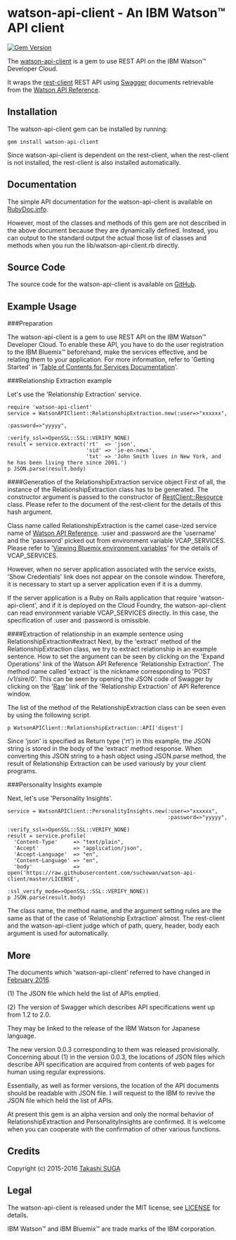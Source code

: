 watson-api-client - An IBM Watson™ API client
================================================================

[![Gem Version](https://badge.fury.io/rb/watson-api-client.svg)](http://badge.fury.io/rb/watson-api-client)

The [watson-api-client](http://rubygems.org/gems/watson-api-client) is a gem to use REST API on the IBM Watson™ Developer Cloud.

It wraps the [rest-client](https://rubygems.org/gems/rest-client) REST API using [Swagger](http://swagger.io/) documents retrievable from the [Watson API Reference](https://www.ibm.com/smarterplanet/us/en/ibmwatson/developercloud/apis/).


Installation
------------

The watson-api-client gem can be installed by running:

    gem install watson-api-client

Since watson-api-client is dependent on the rest-client, when the rest-client is not installed, the rest-client is also installed automatically.


Documentation
-------------

The simple API documentation for the watson-api-client is available on [RubyDoc.info](http://rubydoc.info/gems/watson-api-client).

However, most of the classes and methods of this gem are not described in the above document because they are dynamically defined.
Instead, you can output to the standard output the actual those list of classes and methods when you run the lib/watson-api-client.rb directly.


Source Code
-----------

The source code for the watson-api-client is available on [GitHub](https://github.com/suchowan/watson-api-client).


Example Usage
-------------

###Preparation

The watson-api-client is a gem to use REST API on the IBM Watson™ Developer Cloud.
To enable these API, you have to do the user registration to the IBM Bluemix™ beforehand, make the services effective, and be relating them to your application.
For more information, refer to 'Getting Started' in '[Table of Contents for Services Documentation](http://www.ibm.com/smarterplanet/us/en/ibmwatson/developercloud/doc/)'.

###Relationship Extraction example

Let's use the 'Relationship Extraction' service.

    require 'watson-api-client'
    service = WatsonAPIClient::RelationshipExtraction.new(:user=>"xxxxxx",
                                                          :password=>"yyyyy",
                                                          :verify_ssl=>OpenSSL::SSL::VERIFY_NONE)
    result = service.extract('rt'  => 'json',
                             'sid' => 'ie-en-news',
                             'txt' => 'John Smith lives in New York, and he has been living there since 2001.')
    p JSON.parse(result.body)

####Generation of the RelationshipExtraction service object
First of all, the instance of the RelationshipExtraction class has to be generated. 
The constructor argument is passed to the constructor of [RestClient::Resource](http://www.rubydoc.info/gems/rest-client/RestClient/Resource) class.
Please refer to the document of the rest-client for the details of this hash argument.

Class name called RelationshipExtraction is the camel case-ized service name of [Watson API Reference](http://www.ibm.com/smarterplanet/us/en/ibmwatson/developercloud/apis/).
:user and :password are the 'username' and the 'password' picked out from environment variable VCAP_SERVICES.
Please refer to '[Viewing Bluemix environment variables](http://www.ibm.com/smarterplanet/us/en/ibmwatson/developercloud/doc/getting_started/gs-bluemix.shtml#vcapViewing)' for the details of VCAP_SERVICES.

However, when no server application associated with the service exists, 'Show Credentials' link does not appear on the console window.
Therefore, it is necessary to start up a server application even if it is a dummy.

If the server application is a Ruby on Rails application that require 'watson-api-client', and if it is deployed on the Cloud Foundry, the watson-api-client can read environment variable VCAP_SERVICES directly.
In this case, the specification of :user and :password is omissible.

####Extraction of relationship in an example sentence using RelationshipExtraction#extract
Next, by the 'extract' method of the RelationshipExtraction class, we try to extract relationship in an example sentence.
How to set the argument can be seen by clicking on the 'Expand Operations' link of the Watson API Reference 'Relationship Extraction'.
The method name called 'extract' is the nickname corresponding to 'POST /v1/sire/0'.
This can be seen by opening the JSON code of Swagger by clicking on the '[Raw](http://www.ibm.com/smarterplanet/us/en/ibmwatson/developercloud/apis/listings/relationship-extraction)' link of the 'Relationship Extraction' of API Reference window.

The list of the method of the RelationshipExtraction class can be seen even by using the following script.

    p WatsonAPIClient::RelationshipExtraction::API['digest']

Since 'json' is specified as Return type ('rt') in this example, the JSON string is stored in the body of the 'extract' method response.
When converting this JSON string to a hash object using JSON.parse method, the result of Relationship Extraction can be used variously by your client programs.

###Personality Insights example

Next, let's use 'Personality Insights'.

    service = WatsonAPIClient::PersonalityInsights.new(:user=>"xxxxxx",
                                                       :password=>"yyyyy",
                                                       :verify_ssl=>OpenSSL::SSL::VERIFY_NONE)
    result = service.profile(
      'Content-Type'     => "text/plain",
      'Accept'           => "application/json",
      'Accept-Language'  => "en",
      'Content-Language' => "en",
      'body'             => open('https://raw.githubusercontent.com/suchowan/watson-api-client/master/LICENSE',
                                 :ssl_verify_mode=>OpenSSL::SSL::VERIFY_NONE))
    p JSON.parse(result.body)

The class name, the method name, and the argument setting rules are the same as that of the case of 'Relationship Extraction' almost.
The rest-client and the watson-api-client judge which of path, query, header, body each argument is used for automatically.

More
-------
The documents which 'watson-api-client' referred to have changed in [February 2016](https://github.com/suchowan/watson-api-client/issues/1).


(1) The JSON file which held the list of APIs emptied.

(2) The version of Swagger which describes API specifications went up from 1.2 to 2.0.


They may be linked to the release of the IBM Watson for Japanese language.

The new version 0.0.3 corresponding to them was released provisionally.
Concerning about (1) in the version 0.0.3, the locations of JSON files which describe API specification are acquired from contents of web pages for human using regular expressions.

Essentially, as well as former versions, the location of the API documents should be readable with JSON file.
I will request to the IBM to revive the JSON file which held the list of APIs.

At present this gem is an alpha version and only the normal behavior of RelationshipExtraction and PersonalityInsights are confirmed.
It is welcome when you can cooperate with the confirmation of other various functions.


Credits
-------
Copyright (c) 2015-2016 [Takashi SUGA](http://hosi.org/TakashiSuga.ttl)


Legal
-------
The watson-api-client is released under the MIT license, see [LICENSE](https://github.com/suchowan/watson-api-client/blob/master/LICENSE) for details.

IBM Watson™ and IBM Bluemix™ are trade marks of the IBM corporation.
